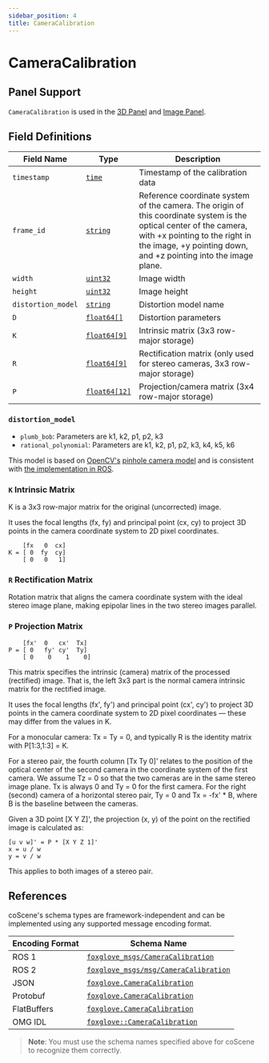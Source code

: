 ```yaml
---
sidebar_position: 4
title: CameraCalibration
---
```


# CameraCalibration

## Panel Support

`CameraCalibration` is used in the [3D Panel](../4-panel/2-3d-panel.md) and [Image Panel](../4-panel/5-image-panel.md).

## Field Definitions

| Field Name         | Type                                        | Description                                                                                                                                                                                                              |
| ------------------ | ------------------------------------------- | ------------------------------------------------------------------------------------------------------------------------------------------------------------------------------------------------------------------------ |
| `timestamp`        | [`time`](./built-in%20types#time)           | Timestamp of the calibration data                                                                                                                                                                                        |
| `frame_id`         | [`string`](./built-in%20types#string)       | Reference coordinate system of the camera. The origin of this coordinate system is the optical center of the camera, with +x pointing to the right in the image, +y pointing down, and +z pointing into the image plane. |
| `width`            | [`uint32`](./built-in%20types#uint32)       | Image width                                                                                                                                                                                                              |
| `height`           | [`uint32`](./built-in%20types#uint32)       | Image height                                                                                                                                                                                                             |
| `distortion_model` | [`string`](./built-in%20types#string)       | Distortion model name                                                                                                                                                                                                    |
| `D`                | [`float64[]`](./built-in%20types#float64)   | Distortion parameters                                                                                                                                                                                                    |
| `K`                | [`float64[9]`](./built-in%20types#float64)  | Intrinsic matrix (3x3 row-major storage)                                                                                                                                                                                 |
| `R`                | [`float64[9]`](./built-in%20types#float64)  | Rectification matrix (only used for stereo cameras, 3x3 row-major storage)                                                                                                                                               |
| `P`                | [`float64[12]`](./built-in%20types#float64) | Projection/camera matrix (3x4 row-major storage)                                                                                                                                                                         |

### `distortion_model`

- `plumb_bob`: Parameters are k1, k2, p1, p2, k3
- `rational_polynomial`: Parameters are k1, k2, p1, p2, k3, k4, k5, k6

This model is based on [OpenCV's](https://docs.opencv.org/2.4/modules/calib3d/doc/camera_calibration_and_3d_reconstruction.html) [pinhole camera model](https://en.wikipedia.org/wiki/Distortion_%28optics%29#Software_correction) and is consistent with [the implementation in ROS](https://docs.ros.org/en/diamondback/api/image_geometry/html/c++/pinhole__camera__model_8cpp_source.html).

### `K` Intrinsic Matrix

K is a 3x3 row-major matrix for the original (uncorrected) image.

It uses the focal lengths (fx, fy) and principal point (cx, cy) to project 3D points in the camera coordinate system to 2D pixel coordinates.

```
    [fx   0  cx]
K = [ 0  fy  cy]
    [ 0   0   1]
```

### `R` Rectification Matrix

Rotation matrix that aligns the camera coordinate system with the ideal stereo image plane, making epipolar lines in the two stereo images parallel.

### `P` Projection Matrix

```
    [fx'  0   cx'  Tx]
P = [ 0   fy' cy'  Ty]
    [ 0    0    1    0]
```

This matrix specifies the intrinsic (camera) matrix of the processed (rectified) image. That is, the left 3x3 part is the normal camera intrinsic matrix for the rectified image.

It uses the focal lengths (fx', fy') and principal point (cx', cy') to project 3D points in the camera coordinate system to 2D pixel coordinates — these may differ from the values in K.

For a monocular camera: Tx = Ty = 0, and typically R is the identity matrix with P[1:3,1:3] = K.

For a stereo pair, the fourth column [Tx Ty 0]' relates to the position of the optical center of the second camera in the coordinate system of the first camera. We assume Tz = 0 so that the two cameras are in the same stereo image plane. Tx is always 0 and Ty = 0 for the first camera. For the right (second) camera of a horizontal stereo pair, Ty = 0 and Tx = -fx' \* B, where B is the baseline between the cameras.

Given a 3D point [X Y Z]', the projection (x, y) of the point on the rectified image is calculated as:

```
[u v w]' = P * [X Y Z 1]'
x = u / w
y = v / w
```

This applies to both images of a stereo pair.

## References

coScene's schema types are framework-independent and can be implemented using any supported message encoding format.

| Encoding Format | Schema Name                                                                                                                       |
| --------------- | --------------------------------------------------------------------------------------------------------------------------------- |
| ROS 1           | [`foxglove_msgs/CameraCalibration`](https://github.com/foxglove/foxglove-sdk/blob/main/schemas/ros1/CameraCalibration.msg)        |
| ROS 2           | [`foxglove_msgs/msg/CameraCalibration`](https://github.com/foxglove/foxglove-sdk/blob/main/schemas/ros2/CameraCalibration.msg)    |
| JSON            | [`foxglove.CameraCalibration`](https://github.com/foxglove/foxglove-sdk/blob/main/schemas/jsonschema/CameraCalibration.json)      |
| Protobuf        | [`foxglove.CameraCalibration`](https://github.com/foxglove/foxglove-sdk/blob/main/schemas/proto/foxglove/CameraCalibration.proto) |
| FlatBuffers     | [`foxglove.CameraCalibration`](https://github.com/foxglove/foxglove-sdk/blob/main/schemas/flatbuffer/CameraCalibration.fbs)       |
| OMG IDL         | [`foxglove::CameraCalibration`](https://github.com/foxglove/foxglove-sdk/blob/main/schemas/omgidl/foxglove/CameraCalibration.idl) |

> **Note**: You must use the schema names specified above for coScene to recognize them correctly.
